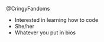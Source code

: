 @CringyFandoms
- Interested in learning how to code
- She/her
- Whatever you put in bios

<!---
CringyFandoms/CringyFandoms is a ✨ special ✨ repository because its `README.md` (this file) appears on your GitHub profile.
You can click the Preview link to take a look at your changes.
--->

